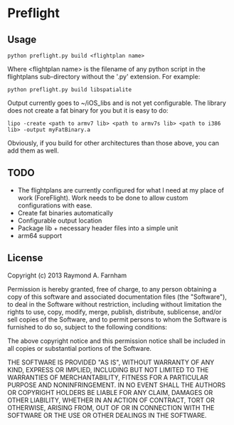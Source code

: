 Preflight
=========

Usage
-----

    python preflight.py build <flightplan name>
    
Where &lt;flightplan name&gt; is the filename of any python script in the flightplans sub-directory without the '.py' extension.
For example:

    python preflight.py build libspatialite
    
Output currently goes to ~/iOS_libs and is not yet configurable. The library does not create a fat binary for you but it is easy to do:

    lipo -create <path to armv7 lib> <path to armv7s lib> <path to i386 lib> -output myFatBinary.a

Obviously, if you build for other architectures than those above, you can add them as well.

TODO
----

* The flightplans are currently configured for what I need at my place of work (ForeFlight). Work needs to be done to allow custom configurations with ease.
* Create fat binaries automatically
* Configurable output location
* Package lib + necessary header files into a simple unit
* arm64 support

License
-------


Copyright (c) 2013 Raymond A. Farnham

Permission is hereby granted, free of charge, to any person obtaining a copy of
this software and associated documentation files (the "Software"), to deal in
the Software without restriction, including without limitation the rights to
use, copy, modify, merge, publish, distribute, sublicense, and/or sell copies of
the Software, and to permit persons to whom the Software is furnished to do so,
subject to the following conditions:

The above copyright notice and this permission notice shall be included in all
copies or substantial portions of the Software.

THE SOFTWARE IS PROVIDED "AS IS", WITHOUT WARRANTY OF ANY KIND, EXPRESS OR
IMPLIED, INCLUDING BUT NOT LIMITED TO THE WARRANTIES OF MERCHANTABILITY, FITNESS
FOR A PARTICULAR PURPOSE AND NONINFRINGEMENT. IN NO EVENT SHALL THE AUTHORS OR
COPYRIGHT HOLDERS BE LIABLE FOR ANY CLAIM, DAMAGES OR OTHER LIABILITY, WHETHER
IN AN ACTION OF CONTRACT, TORT OR OTHERWISE, ARISING FROM, OUT OF OR IN
CONNECTION WITH THE SOFTWARE OR THE USE OR OTHER DEALINGS IN THE SOFTWARE.
        
          
